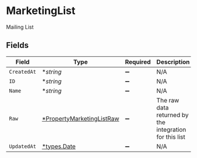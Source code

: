 # MarketingList

Mailing List


## Fields

| Field                                                                        | Type                                                                         | Required                                                                     | Description                                                                  |
| ---------------------------------------------------------------------------- | ---------------------------------------------------------------------------- | ---------------------------------------------------------------------------- | ---------------------------------------------------------------------------- |
| `CreatedAt`                                                                  | **string*                                                                    | :heavy_minus_sign:                                                           | N/A                                                                          |
| `ID`                                                                         | **string*                                                                    | :heavy_minus_sign:                                                           | N/A                                                                          |
| `Name`                                                                       | **string*                                                                    | :heavy_minus_sign:                                                           | N/A                                                                          |
| `Raw`                                                                        | [*PropertyMarketingListRaw](../../models/shared/propertymarketinglistraw.md) | :heavy_minus_sign:                                                           | The raw data returned by the integration for this list                       |
| `UpdatedAt`                                                                  | [*types.Date](../../types/date.md)                                           | :heavy_minus_sign:                                                           | N/A                                                                          |